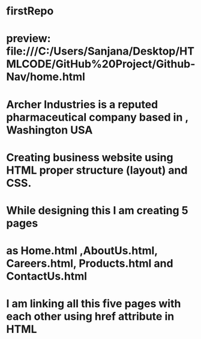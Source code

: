 # firstRepo
# preview: file:///C:/Users/Sanjana/Desktop/HTMLCODE/GitHub%20Project/Github-Nav/home.html
# Archer Industries is a reputed pharmaceutical company based in , Washington USA
# Creating business website using HTML proper structure (layout) and CSS.
# While designing this I am creating 5 pages 
# as Home.html ,AboutUs.html, Careers.html, Products.html and ContactUs.html
# I am linking all this five pages with each other using href attribute in HTML 

